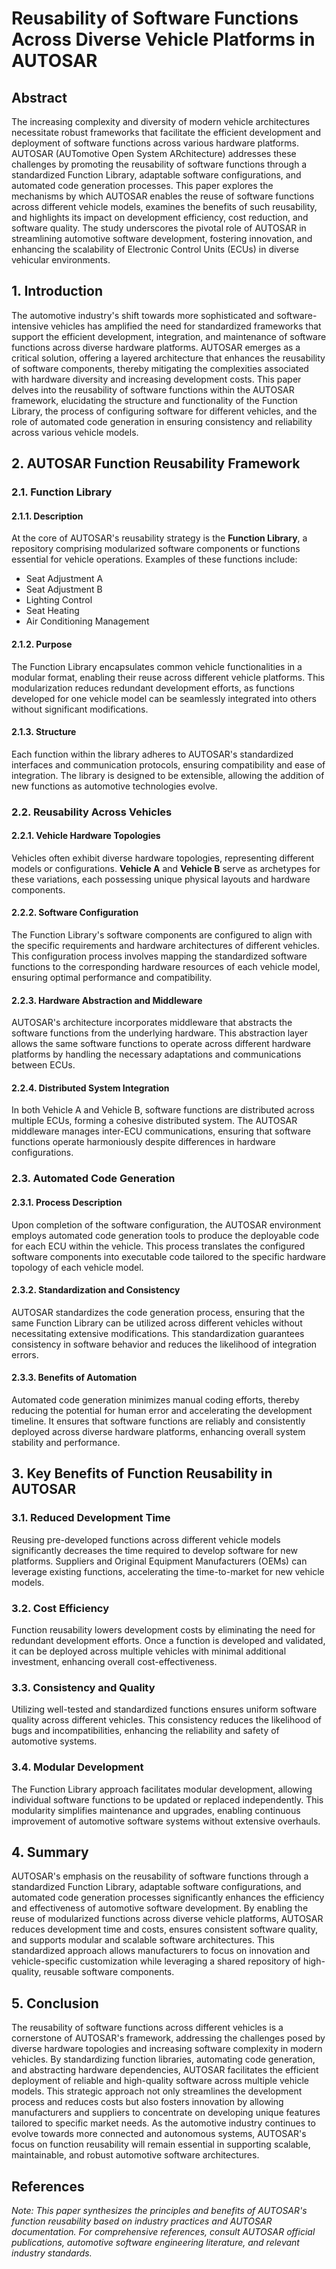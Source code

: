 # Reusability of Software Functions Across Diverse Vehicle Platforms in AUTOSAR

## Abstract
The increasing complexity and diversity of modern vehicle architectures necessitate robust frameworks that facilitate the efficient development and deployment of software functions across various hardware platforms. AUTOSAR (AUTomotive Open System ARchitecture) addresses these challenges by promoting the reusability of software functions through a standardized Function Library, adaptable software configurations, and automated code generation processes. This paper explores the mechanisms by which AUTOSAR enables the reuse of software functions across different vehicle models, examines the benefits of such reusability, and highlights its impact on development efficiency, cost reduction, and software quality. The study underscores the pivotal role of AUTOSAR in streamlining automotive software development, fostering innovation, and enhancing the scalability of Electronic Control Units (ECUs) in diverse vehicular environments.

## 1. Introduction
The automotive industry's shift towards more sophisticated and software-intensive vehicles has amplified the need for standardized frameworks that support the efficient development, integration, and maintenance of software functions across diverse hardware platforms. AUTOSAR emerges as a critical solution, offering a layered architecture that enhances the reusability of software components, thereby mitigating the complexities associated with hardware diversity and increasing development costs. This paper delves into the reusability of software functions within the AUTOSAR framework, elucidating the structure and functionality of the Function Library, the process of configuring software for different vehicles, and the role of automated code generation in ensuring consistency and reliability across various vehicle models.

## 2. AUTOSAR Function Reusability Framework

### 2.1. Function Library
#### 2.1.1. Description
At the core of AUTOSAR's reusability strategy is the **Function Library**, a repository comprising modularized software components or functions essential for vehicle operations. Examples of these functions include:
- Seat Adjustment A
- Seat Adjustment B
- Lighting Control
- Seat Heating
- Air Conditioning Management

#### 2.1.2. Purpose
The Function Library encapsulates common vehicle functionalities in a modular format, enabling their reuse across different vehicle platforms. This modularization reduces redundant development efforts, as functions developed for one vehicle model can be seamlessly integrated into others without significant modifications.

#### 2.1.3. Structure
Each function within the library adheres to AUTOSAR's standardized interfaces and communication protocols, ensuring compatibility and ease of integration. The library is designed to be extensible, allowing the addition of new functions as automotive technologies evolve.

### 2.2. Reusability Across Vehicles
#### 2.2.1. Vehicle Hardware Topologies
Vehicles often exhibit diverse hardware topologies, representing different models or configurations. **Vehicle A** and **Vehicle B** serve as archetypes for these variations, each possessing unique physical layouts and hardware components.

#### 2.2.2. Software Configuration
The Function Library's software components are configured to align with the specific requirements and hardware architectures of different vehicles. This configuration process involves mapping the standardized software functions to the corresponding hardware resources of each vehicle model, ensuring optimal performance and compatibility.

#### 2.2.3. Hardware Abstraction and Middleware
AUTOSAR's architecture incorporates middleware that abstracts the software functions from the underlying hardware. This abstraction layer allows the same software functions to operate across different hardware platforms by handling the necessary adaptations and communications between ECUs.

#### 2.2.4. Distributed System Integration
In both Vehicle A and Vehicle B, software functions are distributed across multiple ECUs, forming a cohesive distributed system. The AUTOSAR middleware manages inter-ECU communications, ensuring that software functions operate harmoniously despite differences in hardware configurations.

### 2.3. Automated Code Generation
#### 2.3.1. Process Description
Upon completion of the software configuration, the AUTOSAR environment employs automated code generation tools to produce the deployable code for each ECU within the vehicle. This process translates the configured software components into executable code tailored to the specific hardware topology of each vehicle model.

#### 2.3.2. Standardization and Consistency
AUTOSAR standardizes the code generation process, ensuring that the same Function Library can be utilized across different vehicles without necessitating extensive modifications. This standardization guarantees consistency in software behavior and reduces the likelihood of integration errors.

#### 2.3.3. Benefits of Automation
Automated code generation minimizes manual coding efforts, thereby reducing the potential for human error and accelerating the development timeline. It ensures that software functions are reliably and consistently deployed across diverse hardware platforms, enhancing overall system stability and performance.

## 3. Key Benefits of Function Reusability in AUTOSAR

### 3.1. Reduced Development Time
Reusing pre-developed functions across different vehicle models significantly decreases the time required to develop software for new platforms. Suppliers and Original Equipment Manufacturers (OEMs) can leverage existing functions, accelerating the time-to-market for new vehicle models.

### 3.2. Cost Efficiency
Function reusability lowers development costs by eliminating the need for redundant development efforts. Once a function is developed and validated, it can be deployed across multiple vehicles with minimal additional investment, enhancing overall cost-effectiveness.

### 3.3. Consistency and Quality
Utilizing well-tested and standardized functions ensures uniform software quality across different vehicles. This consistency reduces the likelihood of bugs and incompatibilities, enhancing the reliability and safety of automotive systems.

### 3.4. Modular Development
The Function Library approach facilitates modular development, allowing individual software functions to be updated or replaced independently. This modularity simplifies maintenance and upgrades, enabling continuous improvement of automotive software systems without extensive overhauls.

## 4. Summary
AUTOSAR's emphasis on the reusability of software functions through a standardized Function Library, adaptable software configurations, and automated code generation processes significantly enhances the efficiency and effectiveness of automotive software development. By enabling the reuse of modularized functions across diverse vehicle platforms, AUTOSAR reduces development time and costs, ensures consistent software quality, and supports modular and scalable software architectures. This standardized approach allows manufacturers to focus on innovation and vehicle-specific customization while leveraging a shared repository of high-quality, reusable software components.

## 5. Conclusion
The reusability of software functions across different vehicles is a cornerstone of AUTOSAR's framework, addressing the challenges posed by diverse hardware topologies and increasing software complexity in modern vehicles. By standardizing function libraries, automating code generation, and abstracting hardware dependencies, AUTOSAR facilitates the efficient deployment of reliable and high-quality software across multiple vehicle models. This strategic approach not only streamlines the development process and reduces costs but also fosters innovation by allowing manufacturers and suppliers to concentrate on developing unique features tailored to specific market needs. As the automotive industry continues to evolve towards more connected and autonomous systems, AUTOSAR's focus on function reusability will remain essential in supporting scalable, maintainable, and robust automotive software architectures.

## References
*Note: This paper synthesizes the principles and benefits of AUTOSAR's function reusability based on industry practices and AUTOSAR documentation. For comprehensive references, consult AUTOSAR official publications, automotive software engineering literature, and relevant industry standards.*